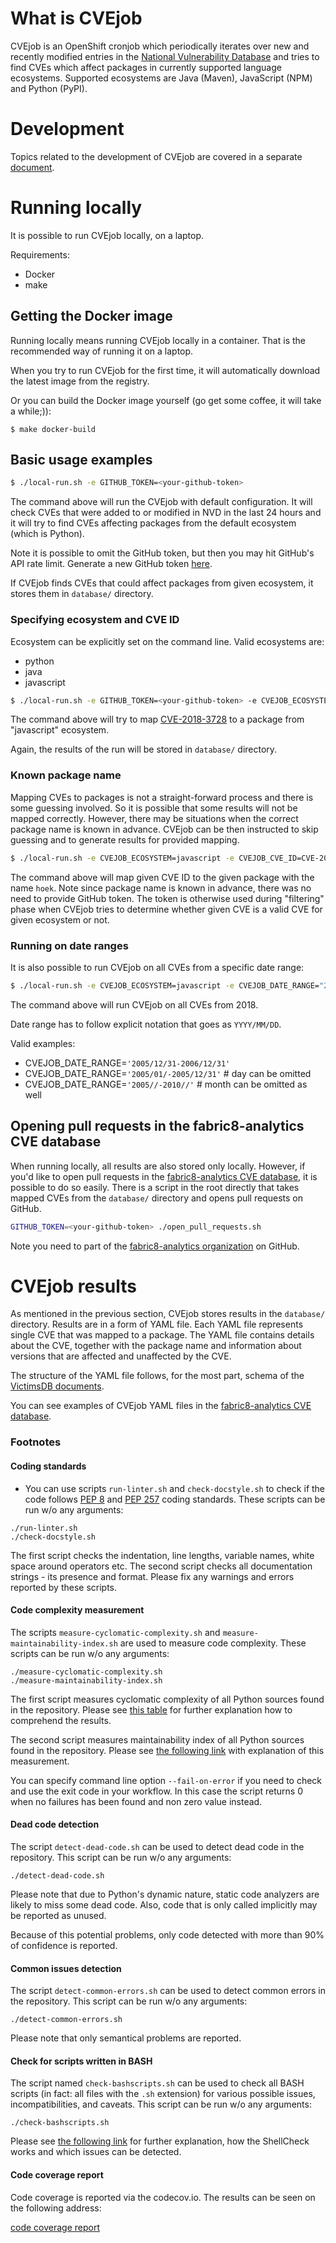 # What is CVEjob

CVEjob is an OpenShift cronjob which periodically iterates over new and recently modified entries in the [National Vulnerability Database](https://nvd.nist.gov/)
and tries to find CVEs which affect packages in currently supported language ecosystems. Supported ecosystems
are Java (Maven), JavaScript (NPM) and Python (PyPI).


# Development

Topics related to the development of CVEjob are covered in a separate [document](docs/development.md).


# Running locally

It is possible to run CVEjob locally, on a laptop.

Requirements:
* Docker
* make


## Getting the Docker image

Running locally means running CVEjob locally in a container. That is the recommended way of running it on a laptop.

When you try to run CVEjob for the first time, it will automatically download the latest image from the registry.

Or you can build the Docker image yourself (go get some coffee, it will take a while;)):

```shell
$ make docker-build
```

## Basic usage examples

```bash
$ ./local-run.sh -e GITHUB_TOKEN=<your-github-token>
```

The command above will run the CVEjob with default configuration.
It will check CVEs that were added to or modified in NVD in the last 24 hours
and it will try to find CVEs affecting packages from the default ecosystem (which is Python).

Note it is possible to omit the GitHub token, but then you may hit GitHub's API rate limit.
Generate a new GitHub token [here](https://github.com/settings/tokens).

If CVEjob finds CVEs that could affect packages from given ecosystem,
it stores them in `database/` directory.


### Specifying ecosystem and CVE ID

Ecosystem can be explicitly set on the command line. Valid ecosystems are:
* python
* java
* javascript

```bash
$ ./local-run.sh -e GITHUB_TOKEN=<your-github-token> -e CVEJOB_ECOSYSTEM=javascript -e CVEJOB_CVE_ID=CVE-2018-3728
```

The command above will try to map [CVE-2018-3728](https://nvd.nist.gov/vuln/detail/CVE-2018-3728)
to a package from "javascript" ecosystem.

Again, the results of the run will be stored in `database/` directory.


### Known package name

Mapping CVEs to packages is not a straight-forward process and there is some guessing involved.
So it is possible that some results will not be mapped correctly. However, there may be situations
when the correct package name is known in advance.
CVEjob can be then instructed to skip guessing and to generate results for provided mapping.

```bash
$ ./local-run.sh -e CVEJOB_ECOSYSTEM=javascript -e CVEJOB_CVE_ID=CVE-2018-3728 -e CVEJOB_PACKAGE_NAME=hoek
```

The command above will map given CVE ID to the given package with the name `hoek`.
Note since package name is known in advance, there was no need to provide GitHub token.
The token is otherwise used during "filtering" phase when CVEjob tries to determine
whether given CVE is a valid CVE for given ecosystem or not.


### Running on date ranges

It is also possible to run CVEjob on all CVEs from a specific date range:

```bash
$ ./local-run.sh -e CVEJOB_ECOSYSTEM=javascript -e CVEJOB_DATE_RANGE="2018/01/-2018/12/31"
```

The command above will run CVEjob on all CVEs from 2018.

Date range has to follow explicit notation that goes as `YYYY/MM/DD`.

Valid examples:
- CVEJOB_DATE_RANGE=`'2005/12/31-2006/12/31'`
- CVEJOB_DATE_RANGE=`'2005/01/-2005/12/31'`  # day can be omitted
- CVEJOB_DATE_RANGE=`'2005//-2010//'`        # month can be omitted as well


## Opening pull requests in the fabric8-analytics CVE database

When running locally, all results are also stored only locally. However, if you'd like to open pull requests in the [fabric8-analytics CVE database](https://github.com/fabric8-analytics/cvedb), it is possible to do so easily.
There is a script in the root directly that takes mapped CVEs from the `database/` directory and opens pull requests on GitHub.

```bash
GITHUB_TOKEN=<your-github-token> ./open_pull_requests.sh
```

Note you need to part of the [fabric8-analytics organization](https://github.com/fabric8-analytics) on GitHub.


# CVEjob results

As mentioned in the previous section, CVEjob stores results in the `database/` directory.
Results are in a form of YAML file. Each YAML file represents single CVE that was mapped to a package.
The YAML file contains details about the CVE, together with the package name and information
about versions that are affected and unaffected by the CVE.

The structure of the YAML file follows, for the most part, schema of the [VictimsDB documents](https://github.com/victims/victims-cve-db#the-yaml-document).

You can see examples of CVEjob YAML files in the [fabric8-analytics CVE database](https://github.com/fabric8-analytics/cvedb).


### Footnotes

#### Coding standards

- You can use scripts `run-linter.sh` and `check-docstyle.sh` to check if the code follows [PEP 8](https://www.python.org/dev/peps/pep-0008/) and [PEP 257](https://www.python.org/dev/peps/pep-0257/) coding standards. These scripts can be run w/o any arguments:

```
./run-linter.sh
./check-docstyle.sh
```

The first script checks the indentation, line lengths, variable names, white space around operators etc. The second
script checks all documentation strings - its presence and format. Please fix any warnings and errors reported by these
scripts.

#### Code complexity measurement

The scripts `measure-cyclomatic-complexity.sh` and `measure-maintainability-index.sh` are used to measure code complexity. These scripts can be run w/o any arguments:

```
./measure-cyclomatic-complexity.sh
./measure-maintainability-index.sh
```

The first script measures cyclomatic complexity of all Python sources found in the repository. Please see [this table](https://radon.readthedocs.io/en/latest/commandline.html#the-cc-command) for further explanation how to comprehend the results.

The second script measures maintainability index of all Python sources found in the repository. Please see [the following link](https://radon.readthedocs.io/en/latest/commandline.html#the-mi-command) with explanation of this measurement.

You can specify command line option `--fail-on-error` if you need to check and use the exit code in your workflow. In this case the script returns 0 when no failures has been found and non zero value instead.

#### Dead code detection

The script `detect-dead-code.sh` can be used to detect dead code in the repository. This script can be run w/o any arguments:

```
./detect-dead-code.sh
```

Please note that due to Python's dynamic nature, static code analyzers are likely to miss some dead code. Also, code that is only called implicitly may be reported as unused.

Because of this potential problems, only code detected with more than 90% of confidence is reported.

#### Common issues detection

The script `detect-common-errors.sh` can be used to detect common errors in the repository. This script can be run w/o any arguments:

```
./detect-common-errors.sh
```

Please note that only semantical problems are reported.

#### Check for scripts written in BASH

The script named `check-bashscripts.sh` can be used to check all BASH scripts (in fact: all files with the `.sh` extension) for various possible issues, incompatibilities, and caveats. This script can be run w/o any arguments:

```
./check-bashscripts.sh
```

Please see [the following link](https://github.com/koalaman/shellcheck) for further explanation, how the ShellCheck works and which issues can be detected.

#### Code coverage report

Code coverage is reported via the codecov.io. The results can be seen on the following address:

[code coverage report](https://codecov.io/gh/fabric8-analytics/cvejob)

